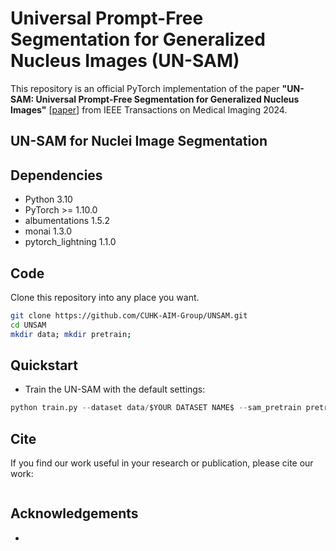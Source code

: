 # Universal Prompt-Free Segmentation for Generalized Nucleus Images (UN-SAM)
This repository is an official PyTorch implementation of the paper **"UN-SAM: Universal Prompt-Free Segmentation for Generalized Nucleus Images"** [[paper]()] from IEEE Transactions on Medical Imaging 2024.


## UN-SAM for Nuclei Image Segmentation

## Dependencies
* Python 3.10
* PyTorch >= 1.10.0
* albumentations 1.5.2
* monai 1.3.0
* pytorch_lightning 1.1.0


## Code
Clone this repository into any place you want.
```bash
git clone https://github.com/CUHK-AIM-Group/UNSAM.git
cd UNSAM
mkdir data; mkdir pretrain;
```
## Quickstart 
* Train the UN-SAM with the default settings:
```python
python train.py --dataset data/$YOUR DATASET NAME$ --sam_pretrain pretrain/$SAM CHECKPOINT$
```

## Cite
If you find our work useful in your research or publication, please cite our work:
```

```


## Acknowledgements
* 

